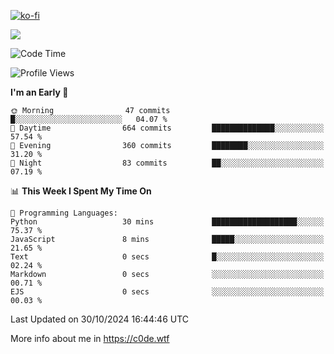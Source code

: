 [![ko-fi](https://ko-fi.com/img/githubbutton_sm.svg)](https://ko-fi.com/Z8Z4Y2LKX)

<a href="https://wakatime.com"><img src="https://wakatime.com/share/@c0dezin/b7f18a7c-ab3a-40b8-8bc7-b1b7bf71f1d6.svg" /></a>

<!--START_SECTION:waka-->
![Code Time](http://img.shields.io/badge/Code%20Time-130%20hrs%2049%20mins-blue)

![Profile Views](http://img.shields.io/badge/Profile%20Views-2-blue)

**I'm an Early 🐤** 

```text
🌞 Morning                47 commits          █░░░░░░░░░░░░░░░░░░░░░░░░   04.07 % 
🌆 Daytime                664 commits         ██████████████░░░░░░░░░░░   57.54 % 
🌃 Evening                360 commits         ████████░░░░░░░░░░░░░░░░░   31.20 % 
🌙 Night                  83 commits          ██░░░░░░░░░░░░░░░░░░░░░░░   07.19 % 
```


📊 **This Week I Spent My Time On** 

```text
💬 Programming Languages: 
Python                   30 mins             ███████████████████░░░░░░   75.37 % 
JavaScript               8 mins              █████░░░░░░░░░░░░░░░░░░░░   21.65 % 
Text                     0 secs              █░░░░░░░░░░░░░░░░░░░░░░░░   02.24 % 
Markdown                 0 secs              ░░░░░░░░░░░░░░░░░░░░░░░░░   00.71 % 
EJS                      0 secs              ░░░░░░░░░░░░░░░░░░░░░░░░░   00.03 % 
```


 Last Updated on 30/10/2024 16:44:46 UTC
<!--END_SECTION:waka-->

More info about me in https://c0de.wtf
